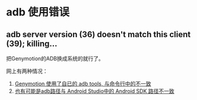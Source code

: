 # adb 使用错误

## adb server version (36) doesn't match this client (39); killing...
把Genymotion的ADB换成系统的就行了。

网上有两种情况：
1. [Genymotion 使用了自已的 adb tools, 与命令行中的不一致][1]   
2. [也有可能是adb路径与 Android Studio中的 Android SDK 路径不一致][2]    

[1]: http://stackoverflow.com/questions/38214012/appium-adb-server-version-31-doesnt-match-this-client-36
[2]: http://stackoverflow.com/questions/43050370/adb-server-version-36-doesnt-match-this-client-39-not-using-genymotion/43080159#43080159